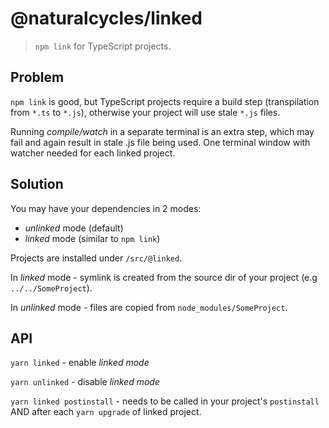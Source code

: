 # @naturalcycles/linked

> `npm link` for TypeScript projects.

## Problem

`npm link` is good, but TypeScript projects require a build step (transpilation from
`*.ts` to `*.js`), otherwise your project will use stale `*.js` files.

Running _compile/watch_ in a separate terminal is an extra step, which may fail and
again result in stale .js file being used. One terminal window with watcher needed
for each linked project.

## Solution

You may have your dependencies in 2 modes:

- _unlinked_ mode (default)
- _linked_ mode (similar to `npm link`)

Projects are installed under `/src/@linked`.

In _linked_ mode - symlink is created from the source dir of your project
(e.g `../../SomeProject`).

In _unlinked_ mode - files are copied from `node_modules/SomeProject`.

## API

`yarn linked` - enable _linked mode_

`yarn unlinked` - disable _linked mode_

`yarn linked postinstall` - needs to be called in your project's `postinstall` AND after each `yarn upgrade` of linked project.
